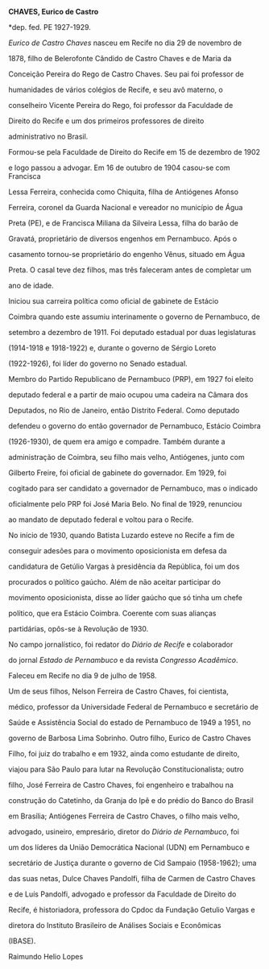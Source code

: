 **CHAVES, Eurico de Castro**



\*dep. fed. PE 1927-1929.



*Eurico de Castro Chaves* nasceu em Recife no dia 29 de novembro de

1878, filho de Belerofonte Cândido de Castro Chaves e de Maria da

Conceição Pereira do Rego de Castro Chaves. Seu pai foi professor de

humanidades de vários colégios de Recife, e seu avô materno, o

conselheiro Vicente Pereira do Rego, foi professor da Faculdade de

Direito do Recife e um dos primeiros professores de direito

administrativo no Brasil.



Formou-se pela Faculdade de Direito do Recife em 15 de dezembro de 1902

e logo passou a advogar. Em 16 de outubro de 1904 casou-se com Francisca

Lessa Ferreira, conhecida como Chiquita, filha de Antiógenes Afonso

Ferreira, coronel da Guarda Nacional e vereador no município de Água

Preta (PE), e de Francisca Miliana da Silveira Lessa, filha do barão de

Gravatá, proprietário de diversos engenhos em Pernambuco. Após o

casamento tornou-se proprietário do engenho Vênus, situado em Água

Preta. O casal teve dez filhos, mas três faleceram antes de completar um

ano de idade.



Iniciou sua carreira política como oficial de gabinete de Estácio

Coimbra quando este assumiu interinamente o governo de Pernambuco, de

setembro a dezembro de 1911. Foi deputado estadual por duas legislaturas

(1914-1918 e 1918-1922) e, durante o governo de Sérgio Loreto

(1922-1926), foi líder do governo no Senado estadual.



Membro do Partido Republicano de Pernambuco (PRP), em 1927 foi eleito

deputado federal e a partir de maio ocupou uma cadeira na Câmara dos

Deputados, no Rio de Janeiro, então Distrito Federal. Como deputado

defendeu o governo do então governador de Pernambuco, Estácio Coimbra

(1926-1930), de quem era amigo e compadre. Também durante a

administração de Coimbra, seu filho mais velho, Antiógenes, junto com

Gilberto Freire, foi oficial de gabinete do governador. Em 1929, foi

cogitado para ser candidato a governador de Pernambuco, mas o indicado

oficialmente pelo PRP foi José Maria Belo. No final de 1929, renunciou

ao mandato de deputado federal e voltou para o Recife.



No início de 1930, quando Batista Luzardo esteve no Recife a fim de

conseguir adesões para o movimento oposicionista em defesa da

candidatura de Getúlio Vargas à presidência da República, foi um dos

procurados o político gaúcho. Além de não aceitar participar do

movimento oposicionista, disse ao líder gaúcho que só tinha um chefe

político, que era Estácio Coimbra. Coerente com suas alianças

partidárias, opôs-se à Revolução de 1930.



No campo jornalístico, foi redator do *Diário de Recife* e colaborador

do jornal *Estado de Pernambuco* e da revista *Congresso Acadêmico*.



Faleceu em Recife no dia 9 de julho de 1958.



Um de seus filhos, Nelson Ferreira de Castro Chaves, foi cientista,

médico, professor da Universidade Federal de Pernambuco e secretário de

Saúde e Assistência Social do estado de Pernambuco de 1949 a 1951, no

governo de Barbosa Lima Sobrinho. Outro filho, Eurico de Castro Chaves

Filho, foi juiz do trabalho e em 1932, ainda como estudante de direito,

viajou para São Paulo para lutar na Revolução Constitucionalista; outro

filho, José Ferreira de Castro Chaves, foi engenheiro e trabalhou na

construção do Catetinho, da Granja do Ipê e do prédio do Banco do Brasil

em Brasília; Antiógenes Ferreira de Castro Chaves, o filho mais velho,

advogado, usineiro, empresário, diretor do *Diário de Pernambuco*, foi

um dos líderes da União Democrática Nacional (UDN) em Pernambuco e

secretário de Justiça durante o governo de Cid Sampaio (1958-1962); uma

das suas netas, Dulce Chaves Pandolfi, filha de Carmen de Castro Chaves

e de Luís Pandolfi, advogado e professor da Faculdade de Direito do

Recife, é historiadora, professora do Cpdoc da Fundação Getulio Vargas e

diretora do Instituto Brasileiro de Análises Sociais e Econômicas

(IBASE).



Raimundo Helio Lopes



